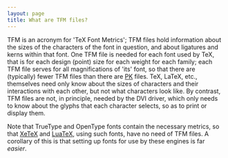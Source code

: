 ```yaml
---
layout: page
title: What are TFM files?
---
```


TFM is an acronym for 'TeX Font Metrics'; TFM files hold
information about the sizes of the characters of the font in question,
and about ligatures and kerns within that font.  One TFM file is
needed for each font used by TeX, that is for each design (point)
size for each weight for each family; each TFM file serves for all
magnifications of 'its' font, so that there are (typically) fewer
TFM files than there are [PK](./FAQ-pk.html) files.  TeX,
LaTeX, etc.,
themselves need only know about the sizes of characters and their
interactions with each other, but not what characters look like.  By
contrast, TFM files are not, in principle, needed by the
DVI driver, which only needs to know about the glyphs that each
character selects, so as to print or display them.

Note that TrueType and OpenType fonts contain the necessary metrics,
so that [XeTeX](./FAQ-xetex.html) and [LuaTeX](./FAQ-luatex.html), using
such fonts, have no need of TFM files.  A corollary of this is
that setting up fonts for use by these engines is far _easier_.


